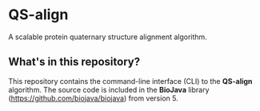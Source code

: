 # QS-align

A scalable protein quaternary structure alignment algorithm.

## What's in this repository?

This repository contains the command-line interface (CLI) to the **QS-align** algorithm.
The source code is included in the **BioJava** library (https://github.com/biojava/biojava) from version 5.
